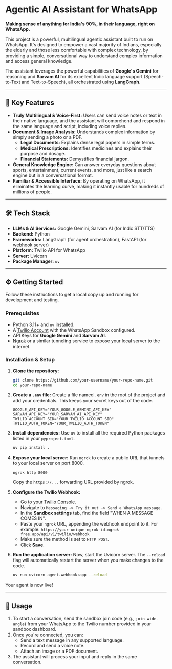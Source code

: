 # Agentic AI Assistant for WhatsApp

**Making sense of anything for India's 90%, in their language, right on WhatsApp.**

This project is a powerful, multilingual agentic assistant built to run on WhatsApp. It's designed to empower a vast majority of Indians, especially the elderly and those less comfortable with complex technology, by providing a simple, conversational way to understand complex information and access general knowledge.

The assistant leverages the powerful capabilities of **Google's Gemini** for reasoning and **Sarvam AI** for its excellent Indic language support (Speech-to-Text and Text-to-Speech), all orchestrated using **LangGraph**.

---

## 🚀 Key Features

* **Truly Multilingual & Voice-First:** Users can send voice notes or text in their native language, and the assistant will comprehend and respond in the same language and script, including voice replies.
* **Document & Image Analysis:** Understands complex information by simply sending a photo or a PDF.
  * **Legal Documents:** Explains dense legal papers in simple terms.
  * **Medical Prescriptions:** Identifies medicines and explains their purpose and dosage.
  * **Financial Statements:** Demystifies financial jargon.
* **General Knowledge Engine:** Can answer everyday questions about sports, entertainment, current events, and more, just like a search engine but in a conversational format.
* **Familiar & Accessible Interface:** By operating on WhatsApp, it eliminates the learning curve, making it instantly usable for hundreds of millions of people.

---

## 🛠️ Tech Stack

* **LLMs & AI Services:** Google Gemini, Sarvam AI (for Indic STT/TTS)
* **Backend:** Python
* **Frameworks:** LangGraph (for agent orchestration), FastAPI (for webhook server)
* **Platform:** Twilio API for WhatsApp
* **Server:** Uvicorn
* **Package Manager:** `uv`

---

## ⚙️ Getting Started

Follow these instructions to get a local copy up and running for development and testing.

### Prerequisites

* Python 3.11+ and `uv` installed.
* A [Twilio Account](https://www.twilio.com/try-twilio) with the WhatsApp Sandbox configured.
* API Keys for **Google Gemini** and **Sarvam AI**.
* [Ngrok](https://ngrok.com/download) or a similar tunneling service to expose your local server to the internet.

### Installation & Setup

1. **Clone the repository:**

    ```sh
    git clone https://github.com/your-username/your-repo-name.git
    cd your-repo-name
    ```

2. **Create a `.env` file:**
    Create a file named `.env` in the root of the project and add your credentials. This keeps your secret keys out of the code.

    ```env
    GOOGLE_API_KEY="YOUR_GOOGLE_GEMINI_API_KEY"
    SARVAM_API_KEY="YOUR_SARVAM_AI_API_KEY"
    TWILIO_ACCOUNT_SID="YOUR_TWILIO_ACCOUNT_SID"
    TWILIO_AUTH_TOKEN="YOUR_TWILIO_AUTH_TOKEN"
    ```

3. **Install dependencies:**
    Use `uv` to install all the required Python packages listed in your `pyproject.toml`.

    ```sh
    uv pip install .
    ```

4. **Expose your local server:**
    Run `ngrok` to create a public URL that tunnels to your local server on port 8000.

    ```sh
    ngrok http 8000
    ```

    Copy the `https://...` forwarding URL provided by ngrok.

5. **Configure the Twilio Webhook:**
    * Go to your [Twilio Console](https://console.twilio.com/).
    * Navigate to `Messaging -> Try it out -> Send a WhatsApp message`.
    * In the **Sandbox settings** tab, find the field "WHEN A MESSAGE COMES IN".
    * Paste your `ngrok` URL, appending the webhook endpoint to it. For example:
        `https://your-unique-ngrok-id.ngrok-free.app/api/v1/twilio/webhook`
    * Make sure the method is set to `HTTP POST`.
    * Click **Save**.

6. **Run the application server:**
    Now, start the Uvicorn server. The `--reload` flag will automatically restart the server when you make changes to the code.

    ```sh
    uv run uvicorn agent.webhook:app --reload
    ```

Your agent is now live!

---

## 📱 Usage

1. To start a conversation, send the sandbox join code (e.g., `join wide-angle`) from your WhatsApp to the Twilio number provided in your sandbox dashboard.
2. Once you're connected, you can:
    * Send a text message in any supported language.
    * Record and send a voice note.
    * Attach an image or a PDF document.
3. The assistant will process your input and reply in the same conversation.
